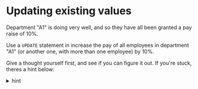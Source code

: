 ﻿# Updating existing values

Department "A1" is doing very well, and so they have all been granted a pay raise of 10%.

Use a `UPDATE` statement in increase the pay of all employees in department "A1" (or another one, with more than one employee) by 10%.

Give a thought yourself first, and see if you can figure it out. If you're stuck, theres a hint below:

<details>
<summary>hint</summary>

```sql
UPDATE employee
SET salary = salary * 1.1
WHERE department='A1';
```

</details>

